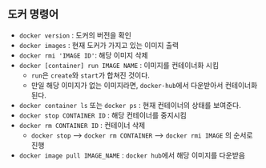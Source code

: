 ## 도커 명령어

- `docker version` : 도커의 버전을 확인
- `docker images` : 현재 도커가 가지고 있는 이미지 출력
- `docker rmi 'IMAGE ID'`: 해당 이미지 삭제
- `docker [container] run IMAGE NAME` : 이미지를 컨테이너화 시킴
  - `run`은 `create`와 `start`가 합쳐진 것이다.
  - 만일 해당 이미지가 없는 이미지라면, `docker-hub`에서 다운받아서 컨테이너화 된다.
- `docker container ls` 또는 `docker ps` : 현재 컨테이너의 상태를 보여준다. 
- `docker stop CONTAINER ID` : 해당 컨테이너를 중지시킴
- `docker rm CONTAINER ID` : 컨테이너 삭제
  - `docker stop`  --> `docker rm CONTAINER` --> `docker rmi IMAGE` 의 순서로 진행
- `docker image pull IMAGE_NAME` : `docker hub`에서 해당 이미지를 다운받음